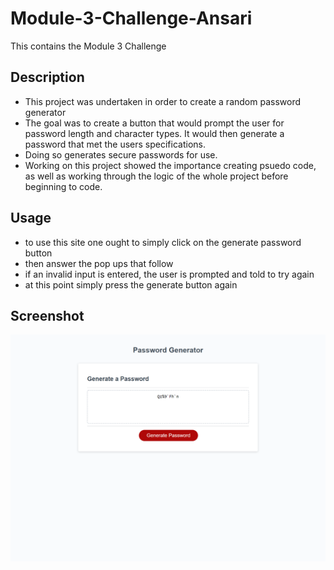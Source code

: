 # Module-3-Challenge-Ansari

This contains the Module 3 Challenge
## Description
- This project was undertaken in order to create a random password generator
- The goal was to create a button that would prompt the user for password length and character types. It would then generate a password that met the users specifications.
- Doing so generates secure passwords for use.
- Working on this project showed the importance creating psuedo code, as well as working through the logic of the whole project before beginning to code.

## Usage

- to use this site one ought to simply click on the generate password button
- then answer the pop ups that follow
- if an invalid input is entered, the user is prompted and told to try again
- at this point simply press the generate button again 

## Screenshot
![screenshot of the page](./screenshot.png)